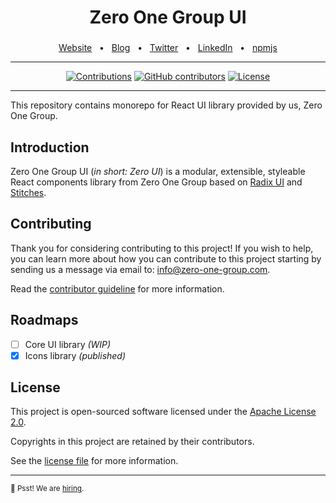 <div align="center">
  <h1>Zero One Group UI</h1>
  <p><h3 align="center"></h3></p>
  <a href="https://zero-one-group.com/">Website</a>
  <span>&nbsp;&nbsp;•&nbsp;&nbsp;</span>
  <a href="https://medium.com/zero-one-group">Blog</a>
  <span>&nbsp;&nbsp;•&nbsp;&nbsp;</span>
  <a href="https://twitter.com/zero_one_group">Twitter</a>
  <span>&nbsp;&nbsp;•&nbsp;&nbsp;</span>
  <a href="https://www.linkedin.com/company/zeroonegroup">LinkedIn</a>
  <span>&nbsp;&nbsp;•&nbsp;&nbsp;</span>
  <a href="https://www.npmjs.com/org/01group-ui">npmjs</a>
</div>

<hr>

<div align="center">

[![Contributions](https://img.shields.io/badge/Contributor-Guideline-blue.svg?style=flat-square)](./CONTRIBUTING.md)
[![GitHub contributors](https://img.shields.io/github/contributors/zero-one-group/zero-ui?style=flat-square)](https://github.com/zero-one-group/zero-ui/graphs/contributors)
[![License](https://img.shields.io/github/license/zero-one-group/zero-ui?style=flat-square)][choosealicense]

</div>

<hr>

This repository contains monorepo for React UI library provided by us, Zero One Group.

## Introduction

Zero One Group UI (_in short: Zero UI_) is a modular, extensible, styleable React components library from Zero One Group
based on [Radix UI](https://www.radix-ui.com/) and [Stitches](https://stitches.dev/).

## Contributing

Thank you for considering contributing to this project! If you wish to help, you can learn more about how you can contribute to this project
starting by sending us a message via email to: [info@zero-one-group.com](mailto:info@zero-one-group.com).

Read the [contributor guideline](./CONTRIBUTING.md) for more information.

## Roadmaps

- [ ] Core UI library _(WIP)_
- [x] Icons library _(published)_

## License

This project is open-sourced software licensed under the [Apache License 2.0][choosealicense].

Copyrights in this project are retained by their contributors.

See the [license file](./LICENSE) for more information.

[choosealicense]: https://choosealicense.com/licenses/apache-2.0/

---

<sub>🤫 Psst! We are [hiring](https://zero-one-group.com/careers).
